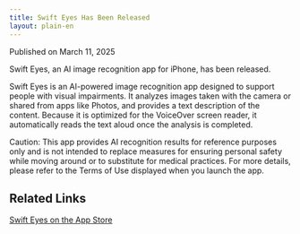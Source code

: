 ```yaml
---
title: Swift Eyes Has Been Released
layout: plain-en
---
```

Published on March 11, 2025

Swift Eyes, an AI image recognition app for iPhone, has been released.

Swift Eyes is an AI-powered image recognition app designed to support people with visual impairments. It analyzes images taken with the camera or shared from apps like Photos, and provides a text description of the content. Because it is optimized for the VoiceOver screen reader, it automatically reads the text aloud once the analysis is completed.

Caution: This app provides AI recognition results for reference purposes only and is not intended to replace measures for ensuring personal safety while moving around or to substitute for medical practices. For more details, please refer to the Terms of Use displayed when you launch the app.

## Related Links

[Swift Eyes on the App Store](https://apps.apple.com/us/app/swift-eyes/id6742831929)
